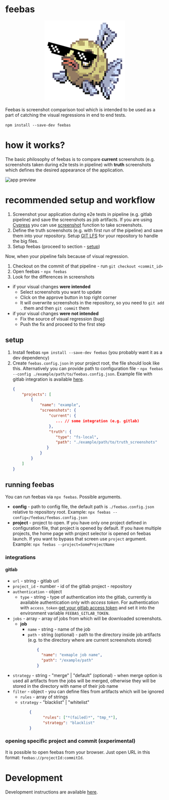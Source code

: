# feebas

<p align="center">
    <img alt="feebas logo" src="./packages/desktop_app/src/favicon.256x256.png?raw=true">
</p>

Feebas is screenshot comparison tool which is intended to be used as a part of catching the visual regressions in end to end tests.

```npm install --save-dev feebas```

# how it works?

The basic philosophy of feebas is to compare __current__ screenshots (e.g. screenshots taken during e2e tests in pipeline) with __truth__ screenshots which defines the desired appearance of the application. 
 
 ![app preview](./docs/images/app_preview.png)
 
# recommended setup and workflow
 
1. Screenshot your application during e2e tests in pipeline (e.g. gitlab pipeline) and save the screenshots as job artifacts. If you are using [Cypress](https://github.com/cypress-io/cypress) you can use [screenshot](https://docs.cypress.io/api/commands/screenshot.html#Syntax) function to take screenshots.  
2. Define the truth screenshots (e.g. with first run of the pipeline) and save them into your repository. Setup [GIT LFS](https://git-lfs.github.com/) for your repository to handle the big files.
3. Setup feebas (proceed to section - [setup](#setup))

Now, when your pipeline fails because of visual regression. 

1. Checkout on the commit of that pipeline - run `git checkout <commit_id>`
2. Open feebas - `npx feebas`
3. Look for the differences in screenshots
 - if your visual changes __were intended__
   - Select screenshots you want to update
   - Click on the approve button in top right corner
   - It will overwrite screenshots in the repository, so you need to `git add .` them and then `git commit` them
 - if your visual changes __were not intended__
   - Fix the source of visual regression (bug)
   - Push the fix and proceed to the first step

## setup

1. Install feebas ```npm install --save-dev feebas``` (you probably want it as a dev dependency)
2. Create `feebas.config.json` in your project root, the file should look like this. Alternatively you can provide path to configuration file - `npx feebas --config ./example/path/to/feebas.config.json`. Example file with gitlab integration is available [here](./docs/Configuration.md).
    ```json
    {
        "projects": [
            {
                "name": "example",
                "screenshots": {
                    "current": {
                       ... // some integration (e.g. gitlab)
                    },
                    "truth": {
                       "type": "fs-local",
                       "path": "./example/path/to/truth_screenshots"
                   }
                }
            }
        ]
    }
    ``` 

## running feebas

You can run feebas via `npx feebas`. Possible arguments.
- __config__ - path to config file, the default path is `./feebas.config.json` relative to repository root. Example: `npx feebas --config=/feebas/feebas.config.json` 
- __project__ - project to open. If you have only one project defined in configuration file, that project is opened by default. If you have multiple projects, the home page with project selector is opened on feebas launch. If you want to bypass that screen use `project` argument. Example: `npx feebas --project=SomeProjectName` 

### integrations

#### gitlab

- `url` - string - gitlab url
- `project_id` - number - id of the gitlab project - repository
- `authentication` - object
  - `type` - string - type of authentication into the gitlab, currently is available authentication only with _access token_. For authentication with `access_token` [get your gitlab access token](https://docs.gitlab.com/ee/user/profile/personal_access_tokens.html#creating-a-personal-access-token) and set it into the environment variable `FEEBAS_GITLAB_TOKEN`.
- `jobs` - array - array of jobs from which will be downloaded screenshots.
    - __job__
        - `name` - string - name of the job
        - `path` - string (optional) - path to the directory inside job artifacts (e.g. to the directory where are current screenshots stored)   
            ```json
                {
                  "name": "exmaple job name",
                  "path": "/example/path"
                }
            ```
- `strategy` - string - "merge" | "default" (optional) - when merge option is used all artifacts from the jobs will be merged, otherwise they will be stored in the directory with name of their job name
- `filter` - object - you can define files from artifacts which will be ignored
    - `rules` - array of strings
    - `strategy` - "blacklist" | "whitelist"
        ```json
            {
                  "rules": ["*(failed)*", "tmp_*"],
                  "strategy": "blacklist"
            }
         ```

### opening specific project and commit (experimental)

It is possible to open feebas from your browser. Just open URL in this format:
`feebas://projectId:commitId`. 

# Development

Development instructions are available [here](./docs/Development.md).
